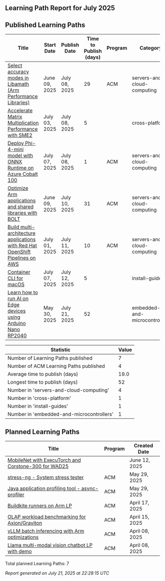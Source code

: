 ## Learning Path Report for July 2025


## Published Learning Paths
| Title | Start Date | Publish Date | Time to Publish (days) | Program | Category |
|-------|--------------|-------------|----------------------|-----|----------|
| [Select accuracy modes in Libamath (Arm Performance Libraries)](https://learn.arm.com/learning-paths/servers-and-cloud-computing/multi-accuracy-libamath/) | June 09, 2025 | July 08, 2025 | 29 | ACM | servers-and-cloud-computing |
| [Accelerate Matrix Multiplication Performance with SME2](https://learn.arm.com/learning-paths/cross-platform/multiplying-matrices-with-sme2/) | July 03, 2025 | July 08, 2025 | 5 |  | cross-platform |
| [Deploy Phi-4-mini model with ONNX Runtime on Azure Cobalt 100](https://learn.arm.com/learning-paths/servers-and-cloud-computing/onnx/) | July 07, 2025 | July 08, 2025 | 1 | ACM | servers-and-cloud-computing |
| [Optimize Arm applications and shared libraries with BOLT](https://learn.arm.com/learning-paths/servers-and-cloud-computing/bolt-merge/) | June 09, 2025 | July 10, 2025 | 31 | ACM | servers-and-cloud-computing |
| [Build multi-architecture applications with Red Hat OpenShift Pipelines on AWS](https://learn.arm.com/learning-paths/servers-and-cloud-computing/openshift/) | July 01, 2025 | July 11, 2025 | 10 | ACM | servers-and-cloud-computing |
| [Container CLI for macOS](https://learn.arm.com/install-guides/container/) | July 07, 2025 | July 12, 2025 | 5 |  | install-guides |
| [Learn how to run AI on Edge devices using Arduino Nano RP2040](https://learn.arm.com/learning-paths/embedded-and-microcontrollers/edge/) | May 30, 2025 | July 21, 2025 | 52 |  | embedded-and-microcontrollers |

| Statistic | Value |
|-----------|-------|
| Number of Learning Paths published | 7 |
| Number of ACM Learning Paths published | 4 |
| Average time to publish (days) | 19.0 |
| Longest time to publish (days) | 52 |
| Number in 'servers-and-cloud-computing' | 4 |
| Number in 'cross-platform' | 1 |
| Number in 'install-guides' | 1 |
| Number in 'embedded-and-microcontrollers' | 1 |

## Planned Learning Paths
| Title | Program | Created Date |
|-------|-----|--------------|
| [MobileNet with ExecuTorch and Corstone-300 for WAD25](https://github.com/ArmDeveloperEcosystem/roadmap/issues/17) |  | June 12, 2025 |
| [stress-ng - System stress tester](https://github.com/ArmDeveloperEcosystem/roadmap/issues/15) | ACM | May 29, 2025 |
| [Java application profiling tool - async-profiler](https://github.com/ArmDeveloperEcosystem/roadmap/issues/14) | ACM | May 29, 2025 |
| [Buildkite runners on Arm LP](https://github.com/ArmDeveloperEcosystem/roadmap/issues/12) | ACM | April 17, 2025 |
| [OLAP workload benchmarking for Axion/Graviton](https://github.com/ArmDeveloperEcosystem/roadmap/issues/11) | ACM | April 15, 2025 |
| [vLLM batch inferencing with Arm optimizations](https://github.com/ArmDeveloperEcosystem/roadmap/issues/5) | ACM | April 08, 2025 |
| [Llama multi-modal vision chatbot LP with demo](https://github.com/ArmDeveloperEcosystem/roadmap/issues/4) | ACM | April 08, 2025 |

Total planned Learning Paths: 7


_Report generated on July 21, 2025 at 22:28:15 UTC_

